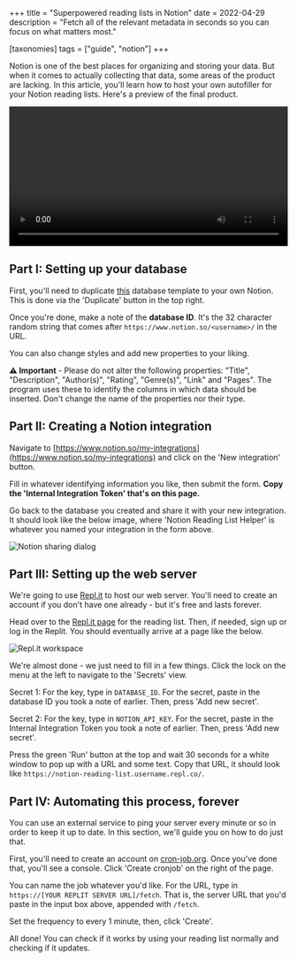 +++
title = "Superpowered reading lists in Notion"
date = 2022-04-29
description = "Fetch all of the relevant metadata in seconds so you can focus on what matters most."

[taxonomies]
tags = ["guide", "notion"]
+++

<script>
    window.location.replace("/notion-reading-list");
</script>

Notion is one of the best places for organizing and storing your data. But when it comes to actually collecting that data, some areas of the product are lacking. In this article, you'll learn how to host your own autofiller for your Notion reading lists. Here's a preview of the final product.

<video mute autoplay loop playsinline src="preview.mp4" width="100%" height="auto"></video>

Part I: Setting up your database
--------------------------------

First, you'll need to duplicate [this](https://s-g.notion.site/9690f5bcceed4256af97ebad34c80b9e?v=cefe176229194c5b8eb9860f39c1f490) database template to your own Notion. This is done via the 'Duplicate' button in the top right.

Once you're done, make a note of the **database ID**. It's the 32 character random string that comes after `https://www.notion.so/<username>/` in the URL.

You can also change styles and add new properties to your liking.

**⚠️ Important** - Please do not alter the following properties: "Title", "Description", "Author(s)", "Rating", "Genre(s)", "Link" and "Pages". The program uses these to identify the columns in which data should be inserted. Don't change the name of the properties nor their type.

Part II: Creating a Notion integration
--------------------------------------

Navigate to [https://www.notion.so/my-integrations](https://www.notion.so/my-integrations) and click on the 'New integration' button.

Fill in whatever identifying information you like, then submit the form. **Copy the 'Internal Integration Token' that's on this page.**

Go back to the database you created and share it with your new integration. It should look like the below image, where 'Notion Reading List Helper' is whatever you named your integration in the form above.

![Notion sharing dialog](integ-share.png)

Part III: Setting up the web server
-----------------------------------

We're going to use [Repl.it](https://replit.com) to host our web server. You'll need to create an account if you don't have one already - but it's free and lasts forever.

Head over to the [Repl.it page](https://replit.com/github/shaunakg/notion-reading-list) for the reading list. Then, if needed, sign up or log in the Replit. You should eventually arrive at a page like the below.

![Repl.it workspace](replit.png)

We're almost done - we just need to fill in a few things. Click the lock on the menu at the left to navigate to the 'Secrets' view.

Secret 1: For the key, type in `DATABASE_ID`. For the secret, paste in the database ID you took a note of earlier. Then, press 'Add new secret'.

Secret 2: For the key, type in `NOTION_API_KEY`. For the secret, paste in the Internal Integration Token you took a note of earlier. Then, press 'Add new secret'.

Press the green 'Run' button at the top and wait 30 seconds for a white window to pop up with a URL and some text. Copy that URL, it should look like `https://notion-reading-list.username.repl.co/`.

Part IV: Automating this process, forever
--------------------------------------------------

You can use an external service to ping your server every minute or so in order to keep it up to date. In this section, we'll guide you on how to do just that.

First, you'll need to create an account on [cron-job.org](https://console.cron-job.org/jobs/create). Once you've done that, you'll see a console. Click 'Create cronjob' on the right of the page.

You can name the job whatever you'd like. For the URL, type in `https://[YOUR REPLIT SERVER URL]/fetch`. That is, the server URL that you'd paste in the input box above, appended with `/fetch`.

Set the frequency to every 1 minute, then, click 'Create'.

All done! You can check if it works by using your reading list normally and checking if it updates.
